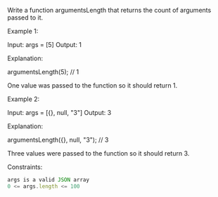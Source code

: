 Write a function argumentsLength that returns the count of arguments passed to it.
 

Example 1:

Input: args = [5]
Output: 1

Explanation:

argumentsLength(5); // 1

One value was passed to the function so it should return 1.


Example 2:

Input: args = [{}, null, "3"]
Output: 3

Explanation: 

argumentsLength({}, null, "3"); // 3

Three values were passed to the function so it should return 3.
 

Constraints:
```js
args is a valid JSON array
0 <= args.length <= 100